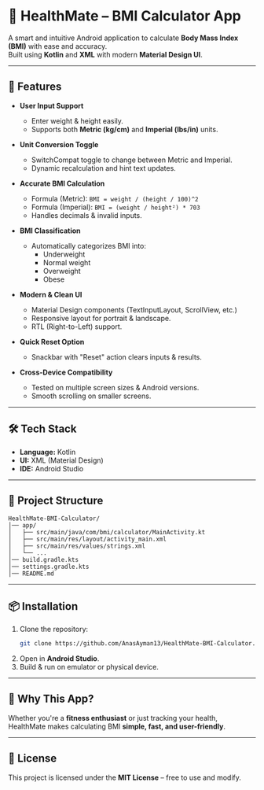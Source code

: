 # 📱 HealthMate – BMI Calculator App  

A smart and intuitive Android application to calculate **Body Mass Index (BMI)** with ease and accuracy.  
Built using **Kotlin** and **XML** with modern **Material Design UI**.  

---

## 🚀 Features  
- **User Input Support**  
  - Enter weight & height easily.  
  - Supports both **Metric (kg/cm)** and **Imperial (lbs/in)** units.  

- **Unit Conversion Toggle**  
  - SwitchCompat toggle to change between Metric and Imperial.  
  - Dynamic recalculation and hint text updates.  

- **Accurate BMI Calculation**  
  - Formula (Metric): `BMI = weight / (height / 100)^2`  
  - Formula (Imperial): `BMI = (weight / height²) * 703`  
  - Handles decimals & invalid inputs.  

- **BMI Classification**  
  - Automatically categorizes BMI into:  
    - Underweight  
    - Normal weight  
    - Overweight  
    - Obese  

- **Modern & Clean UI**  
  - Material Design components (TextInputLayout, ScrollView, etc.)  
  - Responsive layout for portrait & landscape.  
  - RTL (Right-to-Left) support.  

- **Quick Reset Option**  
  - Snackbar with "Reset" action clears inputs & results.  

- **Cross-Device Compatibility**  
  - Tested on multiple screen sizes & Android versions.  
  - Smooth scrolling on smaller screens.  

---

## 🛠️ Tech Stack  
- **Language:** Kotlin  
- **UI:** XML (Material Design)  
- **IDE:** Android Studio  

---

## 📂 Project Structure  
```
HealthMate-BMI-Calculator/
│── app/
│   ├── src/main/java/com/bmi/calculator/MainActivity.kt
│   ├── src/main/res/layout/activity_main.xml
│   ├── src/main/res/values/strings.xml
│   └── ...
│── build.gradle.kts
│── settings.gradle.kts
│── README.md
```

---

## 📦 Installation  
1. Clone the repository:  
   ```bash
   git clone https://github.com/AnasAyman13/HealthMate-BMI-Calculator.git
   ```
2. Open in **Android Studio**.  
3. Build & run on emulator or physical device.  

---

## 🎯 Why This App?  
Whether you're a **fitness enthusiast** or just tracking your health, HealthMate makes calculating BMI **simple, fast, and user-friendly**.  

---

## 📜 License  
This project is licensed under the **MIT License** – free to use and modify.  
